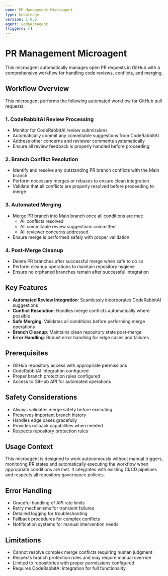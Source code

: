 ```yaml
---
name: PR Management Microagent
type: knowledge
version: 1.0.0
agent: CodeActAgent
triggers: []
---
```


# PR Management Microagent

This microagent automatically manages open PR requests in GitHub with a comprehensive workflow for handling code reviews, conflicts, and merging.

## Workflow Overview

This microagent performs the following automated workflow for GitHub pull requests:

### 1. CodeRabbitAI Review Processing
- Monitor for CodeRabbitAI review submissions
- Automatically commit any commitable suggestions from CodeRabbitAI
- Address other concerns and reviewer comments systematically
- Ensure all review feedback is properly handled before proceeding

### 2. Branch Conflict Resolution
- Identify and resolve any outstanding PR branch conflicts with the Main branch
- Perform necessary merges or rebases to ensure clean integration
- Validate that all conflicts are properly resolved before proceeding to merge

### 3. Automated Merging
- Merge PR branch into Main branch once all conditions are met:
  - All conflicts resolved
  - All commitable review suggestions committed
  - All reviewer concerns addressed
- Ensure merge is performed safely with proper validation

### 4. Post-Merge Cleanup
- Delete PR branches after successful merge when safe to do so
- Perform cleanup operations to maintain repository hygiene
- Ensure no orphaned branches remain after successful integration

## Key Features

- **Automated Review Integration**: Seamlessly incorporates CodeRabbitAI suggestions
- **Conflict Resolution**: Handles merge conflicts automatically where possible
- **Safe Merging**: Validates all conditions before performing merge operations
- **Branch Cleanup**: Maintains clean repository state post-merge
- **Error Handling**: Robust error handling for edge cases and failures

## Prerequisites

- GitHub repository access with appropriate permissions
- CodeRabbitAI integration configured
- Proper branch protection rules configured
- Access to GitHub API for automated operations

## Safety Considerations

- Always validates merge safety before executing
- Preserves important branch history
- Handles edge cases gracefully
- Provides rollback capabilities when needed
- Respects repository protection rules

## Usage Context

This microagent is designed to work autonomously without manual triggers, monitoring PR states and automatically executing the workflow when appropriate conditions are met. It integrates with existing CI/CD pipelines and respects all repository governance policies.

## Error Handling

- Graceful handling of API rate limits
- Retry mechanisms for transient failures
- Detailed logging for troubleshooting
- Fallback procedures for complex conflicts
- Notification systems for manual intervention needs

## Limitations

- Cannot resolve complex merge conflicts requiring human judgment
- Respects branch protection rules and may require manual override
- Limited to repositories with proper permissions configured
- Requires CodeRabbitAI integration for full functionality
